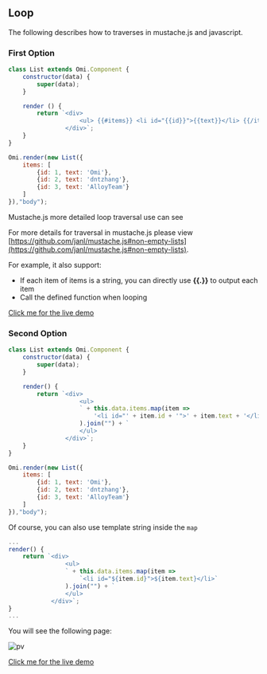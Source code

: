 <h2 id="Loop">Loop</h2>

The following describes how to traverses in mustache.js and javascript.

### First Option

```js
class List extends Omi.Component {
    constructor(data) {
        super(data);
    }

    render () {
        return `<div>
                    <ul> {{#items}} <li id="{{id}}">{{text}}</li> {{/items}}</ul>
                </div>`;
    }
}

Omi.render(new List({
    items: [
        {id: 1, text: 'Omi'},
        {id: 2, text: 'dntzhang'},
        {id: 3, text: 'AlloyTeam'}
    ]
}),"body");
```

Mustache.js more detailed loop traversal use can see 

For more details for traversal in mustache.js please view [https://github.com/janl/mustache.js#non-empty-lists](https://github.com/janl/mustache.js#non-empty-lists).

For example, it also support:

- If each item of items is a string, you can directly use **{{.}}** to output each item
- Call the defined function when looping

<a href="http://alloyteam.github.io/omi/website/redirect.html?type=list" target="_blank">Click me for the live demo</a>

### Second Option

```js
class List extends Omi.Component {
    constructor(data) {
        super(data);
    }

    render() {
        return `<div>
                    <ul>
                    ` + this.data.items.map(item =>
                        '<li id="' + item.id + '">' + item.text + '</li>'
                    ).join("") + `
                    </ul>
                </div>`;
    }
}

Omi.render(new List({
    items: [
        {id: 1, text: 'Omi'},
        {id: 2, text: 'dntzhang'},
        {id: 3, text: 'AlloyTeam'}
    ]
}),"body");
```

Of course, you can also use template string inside the `map`

```js
...
render() {
    return `<div>
                <ul>
                ` + this.data.items.map(item =>
                    `<li id="${item.id}">${item.text}</li>`
                ).join("") + `
                </ul>
            </div>`;
}
...
```

You will see the following page:

![pv](http://images2015.cnblogs.com/blog/105416/201701/105416-20170122095724129-2059595233.png)

<a href="http://alloyteam.github.io/omi/website/redirect.html?type=list2" target="_blank">Click me for the live demo</a>